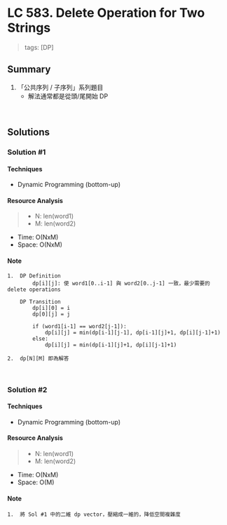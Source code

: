 # LC 583. Delete Operation for Two Strings
> tags:  [DP]

## Summary 
1.  「公共序列 / 子序列」系列題目
    - 解法通常都是從頭/尾開始 DP

<br>

## Solutions
### Solution #1
#### Techniques
- Dynamic Programming (bottom-up)

#### Resource Analysis
> - N: len(word1)
> - M: len(word2)
- Time: O(NxM)
- Space: O(NxM)

#### Note
```
1.  DP Definition
        dp[i][j]: 使 word1[0..i-1] 與 word2[0..j-1] 一致，最少需要的 delete operations

    DP Transition
        dp[i][0] = i
        dp[0][j] = j
        
        if (word1[i-1] == word2[j-1]):
            dp[i][j] = min(dp[i-1][j-1], dp[i-1][j]+1, dp[i][j-1]+1)
        else:
            dp[i][j] = min(dp[i-1][j]+1, dp[i][j-1]+1)

2.  dp[N][M] 即為解答
```

<br>

### Solution #2
#### Techniques
- Dynamic Programming (bottom-up)

#### Resource Analysis
> - N: len(word1)
> - M: len(word2)
- Time: O(NxM)
- Space: O(M)

#### Note
```
1.  將 Sol #1 中的二維 dp vector，壓縮成一維的，降低空間複雜度
```

